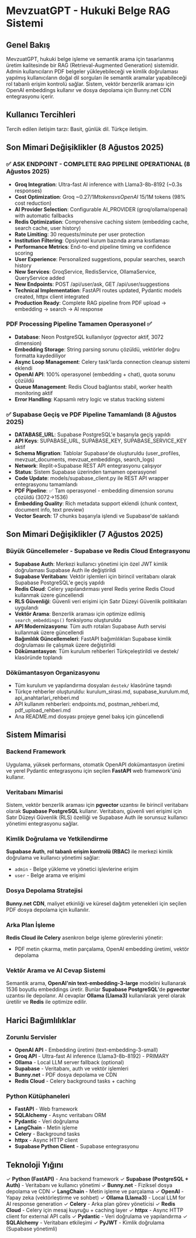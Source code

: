 # MevzuatGPT - Hukuki Belge RAG Sistemi

## Genel Bakış

MevzuatGPT, hukuki belge işleme ve semantik arama için tasarlanmış üretim kalitesinde bir RAG (Retrieval-Augmented Generation) sistemidir. Admin kullanıcıların PDF belgeler yükleyebileceği ve kimlik doğrulaması yapılmış kullanıcıların doğal dil sorguları ile semantik aramalar yapabileceği rol tabanlı erişim kontrolü sağlar. Sistem, vektör benzerlik araması için OpenAI embeddings kullanır ve dosya depolama için Bunny.net CDN entegrasyonu içerir.

## Kullanıcı Tercihleri

Tercih edilen iletişim tarzı: Basit, günlük dil. Türkçe iletişim.

## Son Mimari Değişiklikler (8 Ağustos 2025)

### ✅ ASK ENDPOINT - COMPLETE RAG PIPELINE OPERATIONAL (8 Ağustos 2025)
- **Groq Integration**: Ultra-fast AI inference with Llama3-8b-8192 (~0.3s responses)
- **Cost Optimization**: Groq ~$0.27/1M tokens vs OpenAI ~$15/1M tokens (98% cost reduction)
- **AI Provider Selection**: Configurable AI_PROVIDER (groq/ollama/openai) with automatic fallbacks
- **Redis Optimization**: Comprehensive caching sistem (embedding cache, search cache, user history)
- **Rate Limiting**: 30 requests/minute per user protection
- **Institution Filtering**: Opsiyonel kurum bazında arama kısıtlaması 
- **Performance Metrics**: End-to-end pipeline timing ve confidence scoring
- **User Experience**: Personalized suggestions, popular searches, search history
- **New Services**: GroqService, RedisService, OllamaService, QueryService added
- **New Endpoints**: POST /api/user/ask, GET /api/user/suggestions
- **Technical Implementation**: FastAPI routes updated, Pydantic models created, httpx client integrated
- **Production Ready**: Complete RAG pipeline from PDF upload → embedding → search → AI response

### PDF Processing Pipeline Tamamen Operasyonel ✅
- **Database**: Neon PostgreSQL kullanılıyor (pgvector aktif, 3072 dimension)
- **Embedding Storage**: String parsing sorunu çözüldü, vektörler doğru formatta kaydediliyor
- **Async Loop Management**: Celery task'larda connection cleanup sistemi eklendi
- **OpenAI API**: 100% operasyonel (embedding + chat), quota sorunu çözüldü
- **Queue Management**: Redis Cloud bağlantısı stabil, worker health monitoring aktif
- **Error Handling**: Kapsamlı retry logic ve status tracking sistemi

### ✅ Supabase Geçiş ve PDF Pipeline Tamamlandı (8 Ağustos 2025)
- **DATABASE_URL**: Supabase PostgreSQL'e başarıyla geçiş yapıldı
- **API Keys**: SUPABASE_URL, SUPABASE_KEY, SUPABASE_SERVICE_KEY aktif
- **Schema Migration**: Tablolar Supabase'de oluşturuldu (user_profiles, mevzuat_documents, mevzuat_embeddings, search_logs)
- **Network**: Replit→Supabase REST API entegrasyonu çalışıyor
- **Status**: Sistem Supabase üzerinden tamamen operasyonel
- **Code Update**: models/supabase_client.py ile REST API wrapper entegrasyonu tamamlandı
- **PDF Pipeline**: ✅ Tam operasyonel - embedding dimension sorunu çözüldü (3072→1536)
- **Embedding Quality**: Rich metadata support eklendi (chunk context, document info, text preview)
- **Vector Search**: 17 chunks başarıyla işlendi ve Supabase'de saklandı

## Son Mimari Değişiklikler (7 Ağustos 2025)

### Büyük Güncellemeler - Supabase ve Redis Cloud Entegrasyonu
- **Supabase Auth**: Merkezi kullanıcı yönetimi için özel JWT kimlik doğrulaması Supabase Auth ile değiştirildi
- **Supabase Veritabanı**: Vektör işlemleri için birincil veritabanı olarak Supabase PostgreSQL'e geçiş yapıldı
- **Redis Cloud**: Celery yapılandırması yerel Redis yerine Redis Cloud kullanmak üzere güncellendi
- **RLS Güvenliği**: Güvenli veri erişimi için Satır Düzeyi Güvenlik politikaları uygulandı
- **Vektör Arama**: Benzerlik araması için optimize edilmiş `search_embeddings()` fonksiyonu oluşturuldu
- **API Modernizasyonu**: Tüm auth rotaları Supabase Auth servisi kullanmak üzere güncellendi
- **Bağımlılık Güncellemeleri**: FastAPI bağımlılıkları Supabase kimlik doğrulaması ile çalışmak üzere değiştirildi
- **Dökümantasyon**: Tüm kurulum rehberleri Türkçeleştirildi ve destek/ klasöründe toplandı

### Dökümantasyon Organizasyonu
- Tüm kurulum ve yapılandırma dosyaları `destek/` klasörüne taşındı
- Türkçe rehberler oluşturuldu: kurulum_sirasi.md, supabase_kurulum.md, api_anahtarlari_rehberi.md
- API kullanım rehberleri: endpoints.md, postman_rehberi.md, pdf_upload_rehberi.md
- Ana README.md dosyası projeye genel bakış için güncellendi

## Sistem Mimarisi

### Backend Framework
Uygulama, yüksek performans, otomatik OpenAPI dokümantasyon üretimi ve yerel Pydantic entegrasyonu için seçilen **FastAPI** web framework'ünü kullanır.

### Veritabanı Mimarisi
Sistem, vektör benzerlik araması için **pgvector** uzantısı ile birincil veritabanı olarak **Supabase PostgreSQL** kullanır. Veritabanı, güvenli veri erişimi için Satır Düzeyi Güvenlik (RLS) özelliği ve Supabase Auth ile sorunsuz kullanıcı yönetimi entegrasyonu sağlar.

### Kimlik Doğrulama ve Yetkilendirme
**Supabase Auth**, **rol tabanlı erişim kontrolü (RBAC)** ile merkezi kimlik doğrulama ve kullanıcı yönetimi sağlar:
- `admin` - Belge yükleme ve yönetici işlevlerine erişim
- `user` - Belge arama ve erişimi

### Dosya Depolama Stratejisi
**Bunny.net CDN**, maliyet etkinliği ve küresel dağıtım yetenekleri için seçilen PDF dosya depolama için kullanılır.

### Arka Plan İşleme
**Redis Cloud ile Celery** asenkron belge işleme görevlerini yönetir:
- PDF metin çıkarma, metin parçalama, OpenAI embedding üretimi, vektör depolama

### Vektör Arama ve AI Cevap Sistemi
Semantik arama, **OpenAI'nin text-embedding-3-large** modelini kullanarak 1536 boyutlu embeddings üretir. Bunlar **Supabase PostgreSQL**'de **pgvector** uzantısı ile depolanır. AI cevaplar **Ollama (Llama3)** kullanılarak yerel olarak üretilir ve **Redis** ile optimize edilir.

## Harici Bağımlılıklar

### Zorunlu Servisler
- **OpenAI API** - Embedding üretimi (text-embedding-3-small)
- **Groq API** - Ultra-fast AI inference (Llama3-8b-8192) - PRIMARY
- **Ollama** - Local LLM server fallback (optional)
- **Supabase** - Veritabanı, auth ve vektör işlemleri
- **Bunny.net** - PDF dosya depolama ve CDN
- **Redis Cloud** - Celery background tasks + caching

### Python Kütüphaneleri
- **FastAPI** - Web framework
- **SQLAlchemy** - Async veritabanı ORM
- **Pydantic** - Veri doğrulama
- **LangChain** - Metin işleme
- **Celery** - Background tasks
- **httpx** - Async HTTP client
- **Supabase Python Client** - Supabase entegrasyonu

## Teknoloji Yığını

✓ **Python (FastAPI)** - Ana backend framework
✓ **Supabase (PostgreSQL + Auth)** - Veritabanı ve kullanıcı yönetimi
✓ **Bunny.net** - Fiziksel dosya depolama ve CDN
✓ **LangChain** - Metin işleme ve parçalama
✓ **OpenAI** - Yapay zeka (vektörleştirme ve sohbet)
✓ **Ollama (Llama3)** - Local LLM for AI response generation
✓ **Celery** - Arka plan görev yöneticisi
✓ **Redis Cloud** - Celery için mesaj kuyruğu + caching layer
✓ **httpx** - Async HTTP client for external API calls
✓ **Pydantic** - Veri doğrulama ve yapılandırma
✓ **SQLAlchemy** - Veritabanı etkileşimi
✓ **PyJWT** - Kimlik doğrulama (Supabase yönetimli)